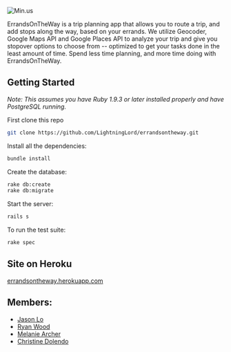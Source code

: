 ![Min.us](http://i7.minus.com/ibieCb1hOY5dUZ.png)

ErrandsOnTheWay is a trip planning app that allows you to route a trip, and add stops along the way, based on your errands. We utilize Geocoder, Google Maps API and Google Places API to analyze your trip and give you stopover options to choose from -- optimized to get your tasks done in the least amount of time. Spend less time planning, and more time doing with ErrandsOnTheWay.

## Getting Started

*Note: This assumes you have Ruby 1.9.3 or later installed properly and have PostgreSQL running.*

First clone this repo
```bash
git clone https://github.com/LightningLord/errandsontheway.git
```

Install all the dependencies:
```bash
bundle install
```

Create the database:
```bash
rake db:create
rake db:migrate
```

Start the server:
```bash
rails s
```

To run the test suite:
```bash
rake spec
```

## Site on Heroku

[errandsontheway.herokuapp.com](https://errandsontheway.herokuapp.com)

## Members:

* [Jason Lo](https://github.com/LightningLord) 
* [Ryan Wood](https://github.com/rbn1357)
* [Melanie Archer](https://github.com/mejarc)
* [Christine Dolendo](https://github.com/chrisdolendo)
